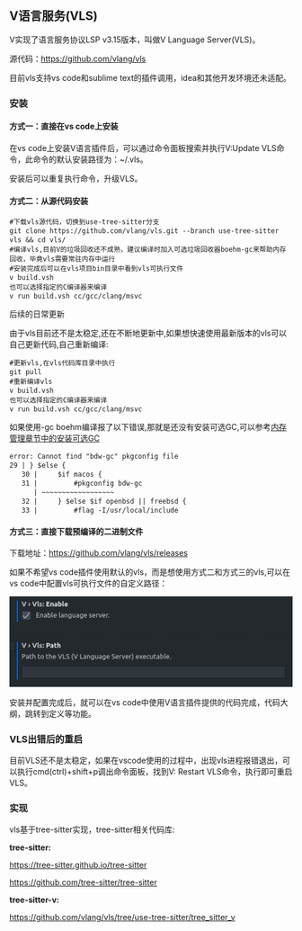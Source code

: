 ## V语言服务(VLS)

V实现了语言服务协议LSP v3.15版本，叫做V Language Server(VLS)。

源代码：https://github.com/vlang/vls

目前vls支持vs code和sublime text的插件调用，idea和其他开发环境还未适配。

### 安装

#### 方式一：直接在vs code上安装

在vs code上安装V语言插件后，可以通过命令面板搜索并执行V:Update VLS命令，此命令的默认安装路径为：~/.vls。

安装后可以重复执行命令，升级VLS。

#### 方式二：从源代码安装

```shell
#下载vls源代码，切换到use-tree-sitter分支
git clone https://github.com/vlang/vls.git --branch use-tree-sitter vls && cd vls/
#编译vls,目前V的垃圾回收还不成熟，建议编译时加入可选垃圾回收器boehm-gc来帮助内存回收，毕竟vls需要常驻内存中运行
#安装完成后可以在vls项目bin目录中看到vls可执行文件
v build.vsh
也可以选择指定的C编译器来编译
v run build.vsh cc/gcc/clang/msvc
```

后续的日常更新

由于vls目前还不是太稳定,还在不断地更新中,如果想快速使用最新版本的vls可以自己更新代码,自己重新编译:

```shell
#更新vls,在vls代码库目录中执行
git pull
#重新编译vls
v build.vsh
也可以选择指定的C编译器来编译
v run build.vsh cc/gcc/clang/msvc
```

如果使用-gc boehm编译报了以下错误,那就是还没有安装可选GC,可以参考[内存管理章节中的安装可选GC](memory.md)

```shell
error: Cannot find "bdw-gc" pkgconfig file
29 | } $else {
   30 |     $if macos {
   31 |         #pkgconfig bdw-gc
      | ~~~~~~~~~~~~~~~~~~
   32 |     } $else $if openbsd || freebsd {
   33 |         #flag -I/usr/local/include
```

#### 方式三：直接下载预编译的二进制文件

下载地址：https://github.com/vlang/vls/releases

如果不希望vs code插件使用默认的vls，而是想使用方式二和方式三的vls,可以在vs code中配置vls可执行文件的自定义路径：

![](vls.assets/instructions.png)

安装并配置完成后，就可以在vs code中使用V语言插件提供的代码完成，代码大纲，跳转到定义等功能。

### VLS出错后的重启

目前VLS还不是太稳定，如果在vscode使用的过程中，出现vls进程报错退出，可以执行cmd(ctrl)+shift+p调出命令面板，找到V: Restart VLS命令，执行即可重启VLS。

### 实现

vls基于tree-sitter实现，tree-sitter相关代码库:

**tree-sitter:**

https://tree-sitter.github.io/tree-sitter

https://github.com/tree-sitter/tree-sitter

**tree-sitter-v:**

https://github.com/vlang/vls/tree/use-tree-sitter/tree_sitter_v